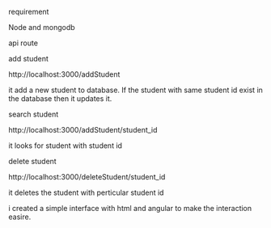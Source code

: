 requirement

Node and mongodb


api route

add student

http://localhost:3000/addStudent

it add a new student to database. If the student with same student id exist in the database then it updates it.

search student

http://localhost:3000/addStudent/student_id

it looks for student with student id


delete student

http://localhost:3000/deleteStudent/student_id

it deletes the student with perticular student id

 i created a simple interface with html and angular to make the interaction easire. 
